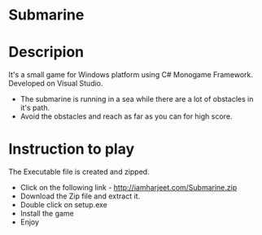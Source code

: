 # Submarine
# Descripion
It's a small game for Windows platform using C# Monogame Framework. Developed on Visual Studio.
* The submarine is running in a sea while there are a lot of obstacles in it's path.
* Avoid the obstacles and reach as far as you can for high score.

# Instruction to play
The Executable file is created and zipped. 
* Click on the following link - http://iamharjeet.com/Submarine.zip
* Download the Zip file and extract it.
* Double click on setup.exe
* Install the game
* Enjoy
